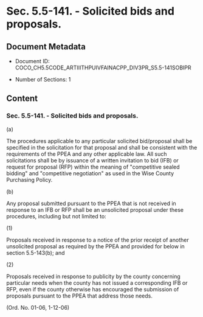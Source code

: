 # Sec. 5.5-141. - Solicited bids and proposals.

## Document Metadata

- Document ID: COCO_CH5.5CODE_ARTIIITHPUIVFAINACPP_DIV3PR_S5.5-141SOBIPR

- Number of Sections: 1


## Content

### Sec. 5.5-141. - Solicited bids and proposals.

(a)



The procedures applicable to any particular solicited bid/proposal shall be specified
in the solicitation for that proposal and shall be consistent with the requirements
of the PPEA and any other applicable law. All such solicitations shall be by issuance
of a written invitation to bid (IFB) or request for proposal (RFP) within the meaning
of "competitive sealed bidding" and "competitive negotiation" as used in the Wise
County Purchasing Policy.



(b)



Any proposal submitted pursuant to the PPEA that is not received in response to an
IFB or RFP shall be an unsolicited proposal under these procedures, including but
not limited to:



(1)



Proposals received in response to a notice of the prior receipt of another unsolicited
proposal as required by the PPEA and provided for below in section 5.5-143(b); and



(2)



Proposals received in response to publicity by the county concerning particular needs
when the county has not issued a corresponding IFB or RFP, even if the county otherwise
has encouraged the submission of proposals pursuant to the PPEA that address those
needs.



(Ord. No. 01-06, 1-12-06)


